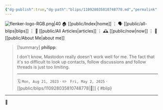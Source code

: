 ```yaml
---
{"dg-publish":true,"dg-path":"blips/110928035810748778.md","permalink":"/blips/110928035810748778/","title":"philipp on mastodon @ 2023-08-21","created":"2023-08-21T14:18:19","updated":"2025-05-02T08:50:43"}
---
```



<div class="transclusion internal-embed is-loaded"><div class="markdown-embed">




![flenker-logo-RGB.png|40](/img/user/attachments/flenker-logo-RGB.png)
🏠 [[public/Index\|home]]  ⋮ 🗣️ [[public/all-blips\|blips]] ⋮  📝 [[public/All Articles\|articles]]  ⋮ 🕰️ [[public/now\|now]] ⋮ 🪪 [[public/About Me\|about me]]


</div></div>


> [!summary] **philipp**:
>
> I don't know, Mastodon really doesn't work well for me. The fact that it's so difficult to look up contacts, follow discussions and follow threads is just too limiting.
> - - -
>
> 🗓️ <code>Mon, Aug 21, 2023</code>  · ✏️ <code> Fri, May 2, 2025</code>  · [[public/blips/110928035810748778\|🔗]]
{ #blip}


- - -

 👾
